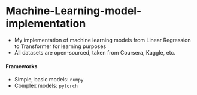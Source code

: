 # Machine-Learning-model-implementation
- My implementation of machine learning models from Linear Regression to Transformer for learning purposes
- All datasets are open-sourced, taken from Coursera, Kaggle, etc.

#### Frameworks
- Simple, basic models: `numpy`
- Complex models: `pytorch`
